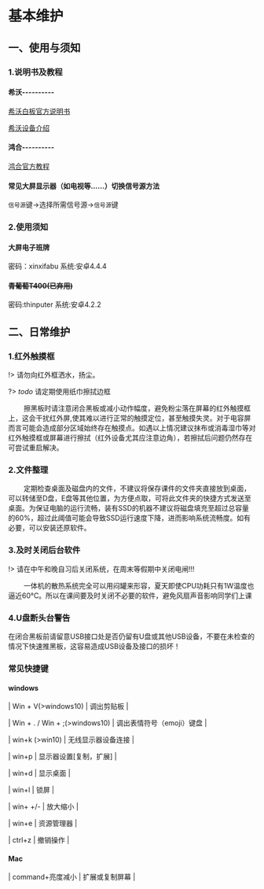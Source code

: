 # 基本维护

## 一、使用与须知

### 1.说明书及教程

#### 希沃----------

[希沃白板官方说明书](https://help.seewo.com/easinote/ZSCpIoCGY7 " :include :type=iframe width=100% height=600px")

[希沃设备介绍](https://www.bilibili.com/read/cv17558350/ ":include :type=iframe width=100% height=700px")

#### 鸿合----------

[鸿合官方教程](https://www.hitecloud.cn/learning " :include :type=iframe width=100% height=700px")


#### 常见大屏显示器（如电视等……）切换信号源方法

`信号源`键→选择所需信号源→`信号源`键

### 2.使用须知

#### 大屏电子班牌

密码：xinxifabu    系统:安卓4.4.4

#### ~~青葡萄T400(已弃用)~~

密码:thinputer   系统:安卓4.2.2

## 二、日常维护

### 1.红外触摸框

!> 请勿向红外框洒水，扬尘。

?>  *_todo_* 请定期使用纸巾擦拭边框

        擦黑板时请注意闭合黑板或减小动作幅度，避免粉尘落在屏幕的红外触摸框上，这会干扰红外屏,使其难以进行正常的触摸定位，甚至触摸失灵。对于电容屏而言可能会造成部分区域始终存在触摸点。如遇以上情况建议抹布或消毒湿巾等对红外触摸框或屏幕进行擦拭（红外设备尤其应注意边角），若擦拭后问题仍然存在可尝试重启解决。

### 2.文件整理

        定期检查桌面及磁盘内的文件，不建议将保存课件的文件夹直接放到桌面，可以转储至D盘，E盘等其他位置，为方便点取，可将此文件夹的快捷方式发送至桌面。为保证电脑的运行流畅，装有SSD的机器不建议将磁盘填充至超过总容量的60%，超过此阈值可能会导致SSD运行速度下降，进而影响系统流畅度。如有必要，可以安装还原软件。

### 3.及时关闭后台软件

!> 请在中午和晚自习后关闭系统，在周末等假期中关闭电闸!!!

        一体机的散热系统完全可以用闷罐来形容，夏天即使CPU功耗只有1W温度也逼近60°C。所以在课间要及时关闭不必要的软件，避免风扇声音影响同学们上课

### 4.U盘断头台警告

在闭合黑板前请留意USB接口处是否仍留有U盘或其他USB设备，不要在未检查的情况下快速推黑板，这容易造成USB设备及接口的损坏！
### 常见快捷键
#### windows

| Win + V(>windows10)  | 调出剪贴板  |

| Win + . / Win + ;(>windows10)  |  调出表情符号（emoji）键盘 |

| win+k (>win10) | 无线显示器设备连接 |

| win+p | 显示器设置[复制，扩展] |

| win+d | 显示桌面 |

| win+l | 锁屏 |

| win+ +/- | 放大缩小 |

| win+e | 资源管理器 |

| ctrl+z | 撤销操作 |
 
#### Mac

| command+亮度减小 | 扩展或复制屏幕 |
